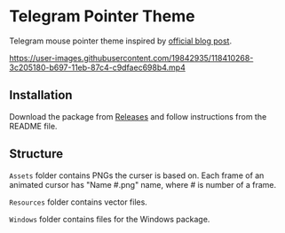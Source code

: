 # Telegram Pointer Theme

Telegram mouse pointer theme inspired by [official blog post](https://telegram.org/blog/payments-2-0-scheduled-voice-chats?setln=en#new-web-versions).


https://user-images.githubusercontent.com/19842935/118410268-3c205180-b697-11eb-87c4-c9dfaec698b4.mp4

## Installation
Download the package from [Releases](https://github.com/tginfo/cursor/releases/latest) and follow instructions from the README file.

## Structure
`Assets` folder contains PNGs the curser is based on. Each frame of an animated cursor has "Name #.png" name, where # is number of a frame.

`Resources` folder contains vector files.

`Windows` folder contains files for the Windows package.
